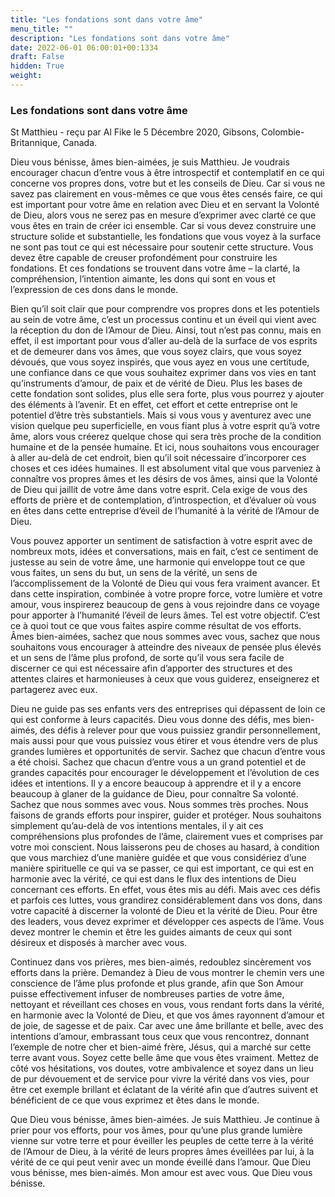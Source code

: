 ```yaml
---
title: "Les fondations sont dans votre âme"
menu_title: ""
description: "Les fondations sont dans votre âme"
date: 2022-06-01 06:00:01+00:1334
draft: False
hidden: True
weight:
---
```

### Les fondations sont dans votre âme

St Matthieu - reçu par Al Fike le 5 Décembre 2020, Gibsons, Colombie-Britannique, Canada.

Dieu vous bénisse, âmes bien-aimées, je suis Matthieu. Je voudrais encourager chacun d’entre vous à être introspectif et contemplatif en ce qui concerne vos propres dons, votre but et les conseils de Dieu. Car si vous ne savez pas clairement en vous-mêmes ce que vous êtes censés faire, ce qui est important pour votre âme en relation avec Dieu et en servant la Volonté de Dieu, alors vous ne serez pas en mesure d’exprimer avec clarté ce que vous êtes en train de créer ici ensemble. Car si vous devez construire une structure solide et substantielle, les fondations que vous voyez à la surface ne sont pas tout ce qui est nécessaire pour soutenir cette structure. Vous devez être capable de creuser profondément pour construire les fondations. Et ces fondations se trouvent dans votre âme – la clarté, la compréhension, l’intention aimante, les dons qui sont en vous et l’expression de ces dons dans le monde.

Bien qu’il soit clair que pour comprendre vos propres dons et les potentiels au sein de votre âme, c’est un processus continu et un éveil qui vient avec la réception du don de l’Amour de Dieu. Ainsi, tout n’est pas connu, mais en effet, il est important pour vous d’aller au-delà de la surface de vos esprits et de demeurer dans vos âmes, que vous soyez clairs, que vous soyez dévoués, que vous soyez inspirés, que vous ayez en vous une certitude, une confiance dans ce que vous souhaitez exprimer dans vos vies en tant qu’instruments d’amour, de paix et de vérité de Dieu. Plus les bases de cette fondation sont solides, plus elle sera forte, plus vous pourrez y ajouter des éléments à l’avenir. Et en effet, cet effort et cette entreprise ont le potentiel d’être très substantiels. Mais si vous vous y aventurez avec une vision quelque peu superficielle, en vous fiant plus à votre esprit qu’à votre âme, alors vous créerez quelque chose qui sera très proche de la condition humaine et de la pensée humaine. Et ici, nous souhaitons vous encourager à aller au-delà de cet endroit, bien qu’il soit nécessaire d’incorporer ces choses et ces idées humaines. Il est absolument vital que vous parveniez à connaître vos propres âmes et les désirs de vos âmes, ainsi que la Volonté de Dieu qui jaillit de votre âme dans votre esprit. Cela exige de vous des efforts de prière et de contemplation, d’introspection, et d’évaluer où vous en êtes dans cette entreprise d’éveil de l’humanité à la vérité de l’Amour de Dieu.

Vous pouvez apporter un sentiment de satisfaction à votre esprit avec de nombreux mots, idées et conversations, mais en fait, c’est ce sentiment de justesse au sein de votre âme, une harmonie qui enveloppe tout ce que vous faites, un sens du but, un sens de la vérité, un sens de l’accomplissement de la Volonté de Dieu qui vous fera vraiment avancer. Et dans cette inspiration, combinée à votre propre force, votre lumière et votre amour, vous inspirerez beaucoup de gens à vous rejoindre dans ce voyage pour apporter à l’humanité l’éveil de leurs âmes. Tel est votre objectif. C’est ce à quoi tout ce que vous faites aspire comme résultat de vos efforts. Âmes bien-aimées, sachez que nous sommes avec vous, sachez que nous souhaitons vous encourager à atteindre des niveaux de pensée plus élevés et un sens de l’âme plus profond, de sorte qu’il vous sera facile de discerner ce qui est nécessaire afin d’apporter des structures et des attentes claires et harmonieuses à ceux que vous guiderez, enseignerez et partagerez avec eux.

Dieu ne guide pas ses enfants vers des entreprises qui dépassent de loin ce qui est conforme à leurs capacités. Dieu vous donne des défis, mes bien-aimés, des défis à relever pour que vous puissiez grandir personnellement, mais aussi pour que vous puissiez vous étirer et vous étendre vers de plus grandes lumières et opportunités de servir. Sachez que chacun d’entre vous a été choisi. Sachez que chacun d’entre vous a un grand potentiel et de grandes capacités pour encourager le développement et l’évolution de ces idées et intentions. Il y a encore beaucoup à apprendre et il y a encore beaucoup à glaner de la guidance de Dieu, pour connaître Sa volonté. Sachez que nous sommes avec vous. Nous sommes très proches. Nous faisons de grands efforts pour inspirer, guider et protéger. Nous souhaitons simplement qu’au-delà de vos intentions mentales, il y ait ces compréhensions plus profondes de l’âme, clairement vues et comprises par votre moi conscient. Nous laisserons peu de choses au hasard, à condition que vous marchiez d’une manière guidée et que vous considériez d’une manière spirituelle ce qui va se passer, ce qui est important, ce qui est en harmonie avec la vérité, ce qui est dans le flux des intentions de Dieu concernant ces efforts. En effet, vous êtes mis au défi. Mais avec ces défis et parfois ces luttes, vous grandirez considérablement dans vos dons, dans votre capacité à discerner la volonté de Dieu et la vérité de Dieu. Pour être des leaders, vous devez exprimer et développer ces aspects de l’âme. Vous devez montrer le chemin et être les guides aimants de ceux qui sont désireux et disposés à marcher avec vous.

Continuez dans vos prières, mes bien-aimés, redoublez sincèrement vos efforts dans la prière. Demandez à Dieu de vous montrer le chemin vers une conscience de l’âme plus profonde et plus grande, afin que Son Amour puisse effectivement infuser de nombreuses parties de votre âme, nettoyant et réveillant ces choses en vous, vous rendant forts dans la vérité, en harmonie avec la Volonté de Dieu, et que vos âmes rayonnent d’amour et de joie, de sagesse et de paix. Car avec une âme brillante et belle, avec des intentions d’amour, embrassant tous ceux que vous rencontrez, donnant l’exemple de notre cher et bien-aimé frère, Jésus, qui a marché sur cette terre avant vous. Soyez cette belle âme que vous êtes vraiment. Mettez de côté vos hésitations, vos doutes, votre ambivalence et soyez dans un lieu de pur dévouement et de service pour vivre la vérité dans vos vies, pour être cet exemple brillant et éclatant de la vérité afin que d’autres suivent et bénéficient de ce que vous exprimez et êtes dans le monde.

Que Dieu vous bénisse, âmes bien-aimées. Je suis Matthieu. Je continue à prier pour vos efforts, pour vos âmes, pour qu’une plus grande lumière vienne sur votre terre et pour éveiller les peuples de cette terre à la vérité de l’Amour de Dieu, à la vérité de leurs propres âmes éveillées par lui, à la vérité de ce qui peut venir avec un monde éveillé dans l’amour. Que Dieu vous bénisse, mes bien-aimés. Mon amour est avec vous. Que Dieu vous bénisse.
